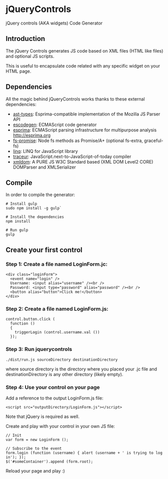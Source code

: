 # jQueryControls
jQuery controls (AKA widgets) Code Generator

## Introduction

The jQuery Controls generates JS code based on XML files (HTML like files) and optional JS scripts.

This is useful to encapsulate code related with any specific widget on your HTML page.

## Dependencies

All the magic behind jQueryControls works thanks to these external dependencies:

* [ast-types](https://github.com/benjamn/ast-types): Esprima-compatible implementation of the Mozilla JS Parser API
* [escodegen](https://github.com/estools/escodegen): ECMAScript code generator
* [esprima](https://github.com/jquery/esprima): ECMAScript parsing infrastructure for multipurpose analysis http://esprima.org
* [fs-promise](https://github.com/kevinbeaty/fs-promise): Node fs methods as Promise/A+ (optional fs-extra, graceful-fs)
* [linq](https://github.com/mihaifm/linq): LINQ for JavaScript library
* [traceur](https://github.com/google/traceur-compiler/): JavaScript.next-to-JavaScript-of-today compiler
* [xmldom](https://github.com/jindw/xmldom): A PURE JS W3C Standard based (XML DOM Level2 CORE) DOMParser and XMLSerializer

## Compile

In order to compile the generator:

```
# Install gulp
sudo npm install -g gulp`

# Install the dependencies
npm install

# Run gulp
gulp
```

## Create your first control

### Step 1: Create a file named LoginForm.jc:

```
<div class="loginForm">
  <event name="login" />
  Username: <input alias="username" /><br />
  Password: <input type="password" alias="password" /><br />
  <button alias="button">Click me!</button>
</div>
```

### Step 2: Create a file named LoginForm.js:

```
control.button.click (
  function ()
  {
    triggerLogin (control.username.val ())
  });
```

### Step 3: Run jquerycontrols

`./dist/run.js sourceDirectory destinationDirectory`

where source directory is the directory where you placed your .jc file and destinationDirectory is any other directory (likely empty).

### Step 4: Use your control on your page

Add a reference to the output LoginForm.js file:

`<script src="outputDirectory/LoginForm.js"></script>`

Note that jQuery is required as well.

Create and play with your control in your own JS file:

```
// Init
var form = new LoginForm ();

// Subscribe to the event
form.login (function (username) { alert (username + ' is trying to log in'); });
$('#someContainer').append (form.root);
```

Reload your page and play :)
